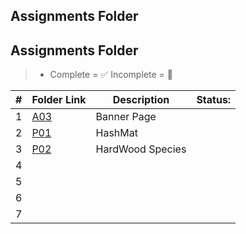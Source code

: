##  Assignments Folder

##  Assignments Folder
> - Complete = ✅ Incomplete = 🛑

|   #   | Folder Link | Description | Status: |
| :---: | ------------| ----------- | ------- |
|   1   | [A03](https://github.com/dmreyescoy03/4883-PrgmTech-Reyes-Coy/tree/main/Assignments/A03)  | Banner Page |
|   2   | [P01](https://github.com/dmreyescoy03/4883-PrgmTech-Reyes-Coy/tree/main/Assignments/P01)  | HashMat |
|   3   | [P02](https://github.com/dmreyescoy03/4883-PrgmTech-Reyes-Coy/tree/main/Assignments/P02)  | HardWood Species
|   4   | []()  |
|   5   | []()  |
|   6   | []()  |                
|   7   | []()  | 
